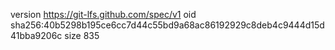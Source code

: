 version https://git-lfs.github.com/spec/v1
oid sha256:40b5298b195ce6cc7d44c55bd9a68ac86192929c8deb4c9444d15d41bba9206c
size 835
